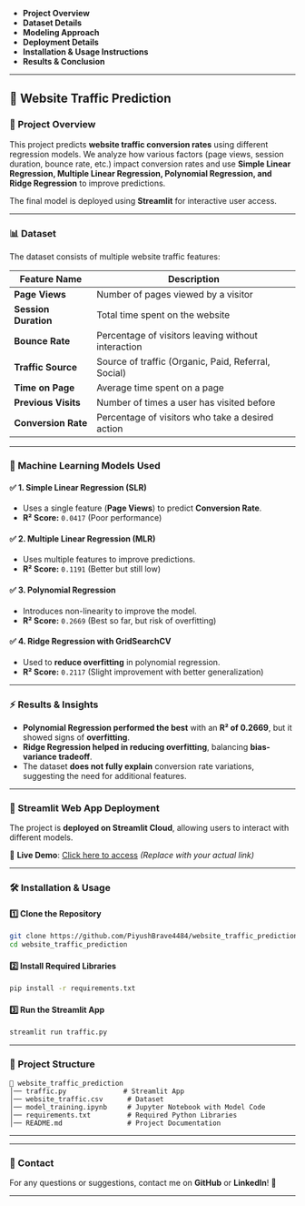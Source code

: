 
- **Project Overview**  
- **Dataset Details**  
- **Modeling Approach**  
- **Deployment Details**  
- **Installation & Usage Instructions**  
- **Results & Conclusion**  

---

## 🚀 Website Traffic Prediction  

### 📌 Project Overview  
This project predicts **website traffic conversion rates** using different regression models. We analyze how various factors (page views, session duration, bounce rate, etc.) impact conversion rates and use **Simple Linear Regression, Multiple Linear Regression, Polynomial Regression, and Ridge Regression** to improve predictions.  

The final model is deployed using **Streamlit** for interactive user access.  

---

### 📊 Dataset  
The dataset consists of multiple website traffic features:  

| Feature Name         | Description |
|----------------------|-------------|
| **Page Views**        | Number of pages viewed by a visitor |
| **Session Duration**  | Total time spent on the website |
| **Bounce Rate**       | Percentage of visitors leaving without interaction |
| **Traffic Source**    | Source of traffic (Organic, Paid, Referral, Social) |
| **Time on Page**      | Average time spent on a page |
| **Previous Visits**   | Number of times a user has visited before |
| **Conversion Rate**   | Percentage of visitors who take a desired action |

---

### 🧠 Machine Learning Models Used  

#### ✅ **1. Simple Linear Regression (SLR)**  
- Uses a single feature (**Page Views**) to predict **Conversion Rate**.  
- **R² Score:** `0.0417` (Poor performance)  

#### ✅ **2. Multiple Linear Regression (MLR)**  
- Uses multiple features to improve predictions.  
- **R² Score:** `0.1191` (Better but still low)  

#### ✅ **3. Polynomial Regression**  
- Introduces non-linearity to improve the model.  
- **R² Score:** `0.2669` (Best so far, but risk of overfitting)  

#### ✅ **4. Ridge Regression with GridSearchCV**  
- Used to **reduce overfitting** in polynomial regression.  
- **R² Score:** `0.2117` (Slight improvement with better generalization)  

---

### ⚡ Results & Insights  

- **Polynomial Regression performed the best** with an **R² of 0.2669**, but it showed signs of **overfitting**.  
- **Ridge Regression helped in reducing overfitting**, balancing **bias-variance tradeoff**.  
- The dataset **does not fully explain** conversion rate variations, suggesting the need for additional features.  

---

### 🚀 Streamlit Web App Deployment  

The project is **deployed on Streamlit Cloud**, allowing users to interact with different models.  

🔗 **Live Demo**: [Click here to access](https://your-streamlit-app-link) *(Replace with your actual link)*  

---

### 🛠 Installation & Usage  

#### **1️⃣ Clone the Repository**  
```bash
git clone https://github.com/PiyushBrave4484/website_traffic_prediction.git
cd website_traffic_prediction
```

#### **2️⃣ Install Required Libraries**  
```bash
pip install -r requirements.txt
```

#### **3️⃣ Run the Streamlit App**  
```bash
streamlit run traffic.py
```

---

### 📁 Project Structure  
```
📂 website_traffic_prediction
│── traffic.py              # Streamlit App
│── website_traffic.csv      # Dataset
│── model_training.ipynb     # Jupyter Notebook with Model Code
│── requirements.txt         # Required Python Libraries
│── README.md                # Project Documentation
```

---
 

---

### 📩 Contact  
For any questions or suggestions, contact me on **GitHub** or **LinkedIn**! 🚀  

---
